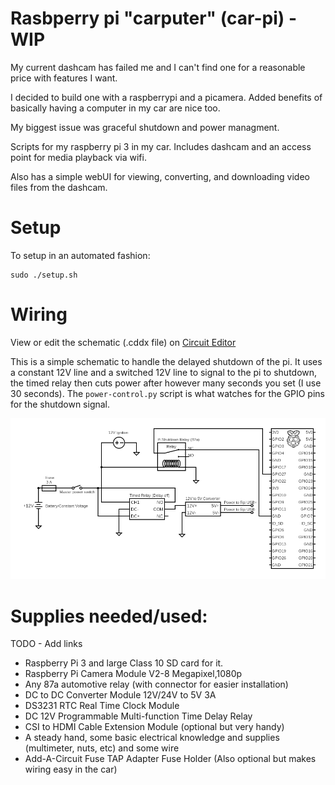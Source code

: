 # Rasbperry pi "carputer" (car-pi) - WIP
My current dashcam has failed me and I can't find one for a reasonable price with features I want.

I decided to build one with a raspberrypi and a picamera. Added benefits of basically having a computer in my car are nice too.

My biggest issue was graceful shutdown and power managment.

Scripts for my raspberry pi 3 in my car. Includes dashcam and an access point for media playback via wifi.

Also has a simple webUI for viewing, converting, and downloading video files from the dashcam.


# Setup
To setup in an automated fashion:
```
sudo ./setup.sh
```

# Wiring
View or edit the schematic (.cddx file) on [Circuit Editor](https://www.circuit-diagram.org/)

This is a simple schematic to handle the delayed shutdown of the pi. It uses a constant 12V line and a switched 12V line to signal to the pi to shutdown, the timed relay then cuts power after however many seconds you set (I use 30 seconds). The `power-control.py` script is what watches for the GPIO pins for the shutdown signal.

![alt text](https://raw.githubusercontent.com/mjohnmadison/car-pi/master/circuit.png)

# Supplies needed/used:
TODO - Add links
* Raspberry Pi 3 and large Class 10 SD card for it.
* Raspberry Pi Camera Module V2-8 Megapixel,1080p
* Any 87a automotive relay (with connector for easier installation)
* DC to DC Converter Module 12V/24V to 5V 3A
* DS3231 RTC Real Time Clock Module
* DC 12V Programmable Multi-function Time Delay Relay
* CSI to HDMI Cable Extension Module (optional but very handy)
* A steady hand, some basic electrical knowledge and supplies (multimeter, nuts, etc) and some wire
* Add-A-Circuit Fuse TAP Adapter Fuse Holder (Also optional but makes wiring easy in the car)
 
